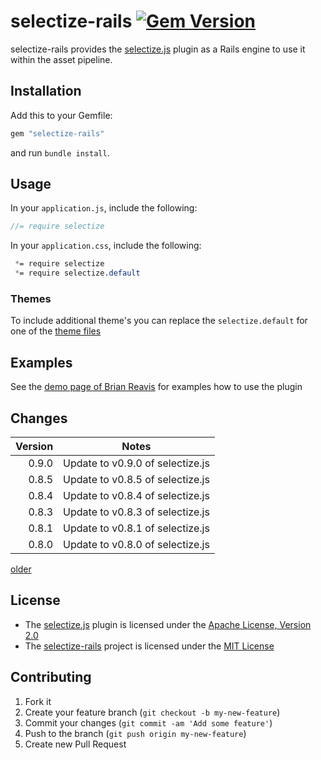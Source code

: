 # selectize-rails [![Gem Version](https://badge.fury.io/rb/selectize-rails.png)](http://badge.fury.io/rb/selectize-rails)

selectize-rails provides the [selectize.js](http://brianreavis.github.io/selectize.js/)
plugin as a Rails engine to use it within the asset pipeline.

## Installation

Add this to your Gemfile:

```ruby
gem "selectize-rails"
```

and run `bundle install`.

## Usage

In your `application.js`, include the following:

```js
//= require selectize
```

In your `application.css`, include the following:

```css
 *= require selectize
 *= require selectize.default
```

### Themes

To include additional theme's you can replace the `selectize.default` for one of the [theme files](https://github.com/brianreavis/selectize.js/tree/master/dist/css)


## Examples

See the [demo page of Brian Reavis](http://brianreavis.github.io/selectize.js/) for examples how to use the plugin

## Changes

| Version | Notes                                                       |
| -------:| ----------------------------------------------------------- |
|   0.9.0 | Update to v0.9.0 of selectize.js                            |
|   0.8.5 | Update to v0.8.5 of selectize.js                            |
|   0.8.4 | Update to v0.8.4 of selectize.js                            |
|   0.8.3 | Update to v0.8.3 of selectize.js                            |
|   0.8.1 | Update to v0.8.1 of selectize.js                            |
|   0.8.0 | Update to v0.8.0 of selectize.js                            |

[older](CHANGELOG.md)

## License

* The [selectize.js](http://brianreavis.github.io/selectize.js/) plugin is licensed under the
[Apache License, Version 2.0](http://www.apache.org/licenses/LICENSE-2.0)
* The [selectize-rails](https://github.com/manuelvanrijn/selectize-rails) project is
 licensed under the [MIT License](http://opensource.org/licenses/mit-license.html)

## Contributing

1. Fork it
2. Create your feature branch (`git checkout -b my-new-feature`)
3. Commit your changes (`git commit -am 'Add some feature'`)
4. Push to the branch (`git push origin my-new-feature`)
5. Create new Pull Request
